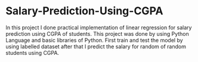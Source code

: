 # Salary-Prediction-Using-CGPA
In this project I done practical implementation of linear regression for salary prediction using CGPA of students. This project was done by using Python Language and basic libraries of Python. First train and test the model by using labelled dataset after that I predict the salary for random of random  students using CGPA.
